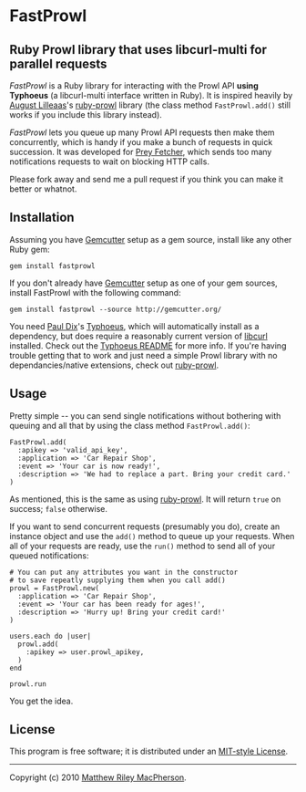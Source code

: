 # FastProwl
## Ruby Prowl library that uses libcurl-multi for parallel requests

*FastProwl* is a Ruby library for interacting with the Prowl API **using Typhoeus** (a libcurl-multi interface written in Ruby). It is inspired heavily by [August Lilleaas](http://august.lilleaas.net/)'s [ruby-prowl](http://github.com/augustl/ruby-prowl) library (the class method `FastProwl.add()` still works if you include this library instead).

*FastProwl* lets you queue up many Prowl API requests then make them concurrently, which is handy if you make a bunch of requests in quick succession. It was developed for [Prey Fetcher](http://preyfetcher.com), which sends too many notifications requests to wait on blocking HTTP calls.

Please fork away and send me a pull request if you think you can make it better or whatnot.

## Installation

Assuming you have [Gemcutter](http://gemcutter.org/) setup as a gem source, install like any other Ruby gem:

	gem install fastprowl

If you don't already have [Gemcutter](http://gemcutter.org/) setup as one of your gem sources, install FastProwl with the following command:

	gem install fastprowl --source http://gemcutter.org/

You need [Paul Dix](http://www.pauldix.net/)'s [Typhoeus](http://github.com/pauldix/typhoeus), which will automatically install as a dependency, but does require a reasonably current version of [libcurl](http://curl.haxx.se/libcurl/) installed. Check out the [Typhoeus README](http://github.com/pauldix/typhoeus/blob/master/README.textile) for more info. If you're having trouble getting that to work and just need a simple Prowl library with no dependancies/native extensions, check out [ruby-prowl](http://github.com/augustl/ruby-prowl).

## Usage

Pretty simple -- you can send single notifications without bothering with queuing and all that by using the class method `FastProwl.add()`:

	FastProwl.add(
      :apikey => 'valid_api_key',
      :application => 'Car Repair Shop',
      :event => 'Your car is now ready!',
      :description => 'We had to replace a part. Bring your credit card.'
    )

As mentioned, this is the same as using [ruby-prowl](http://github.com/augustl/ruby-prowl). It will return `true` on success; `false` otherwise.

If you want to send concurrent requests (presumably you do), create an instance object and use the `add()` method to queue up your requests. When all of your requests are ready, use the `run()` method to send all of your queued notifications:

	# You can put any attributes you want in the constructor
	# to save repeatly supplying them when you call add()
	prowl = FastProwl.new(
	  :application => 'Car Repair Shop',
	  :event => 'Your car has been ready for ages!',
	  :description => 'Hurry up! Bring your credit card!'
	)
	
	users.each do |user|
	  prowl.add(
	    :apikey => user.prowl_apikey,
      )
	end
	
	prowl.run

You get the idea.

## License

This program is free software; it is distributed under an [MIT-style License](http://fosspass.org/license/mit?author=Matthew+Riley+MacPherson&year=2010).

---

Copyright (c) 2010 [Matthew Riley MacPherson](http://lonelyvegan.com).